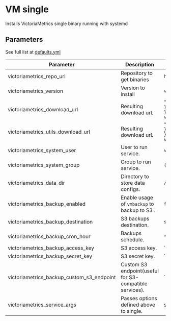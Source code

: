 # VM single

Installs VictoriaMetrics single binary running with systemd

## Parameters

See full list at [defaults.yml](./defaults/main.yml)

| Parameter                                 | Description                                            | Default                                                                                                                                       |
|-------------------------------------------|--------------------------------------------------------|-----------------------------------------------------------------------------------------------------------------------------------------------|
| victoriametrics_repo_url                  | Repository to get binaries                             | `https://github.com/VictoriaMetrics/VictoriaMetrics`                                                                                          |
| victoriametrics_version                   | Version to install                                     | `v1.76.1`                                                                                                                                     |
| victoriametrics_download_url              | Resulting download url.                                | `"{{ victoriametrics_repo_url }}/releases/download/{{ victoriametrics_version }}/vmutils-{{ go_arch }}-{{ victoriametrics_version }}.tar.gz"` |
| victoriametrics_utils_download_url        | Resulting download url.                                | `"{{ victoriametrics_repo_url }}/releases/download/{{ victoriametrics_version }}/vmutils-{{ go_arch }}-{{ victoriametrics_version }}.tar.gz"` |
| victoriametrics_system_user               | User to run service.                                   | `victoriametrics`                                                                                                                             |
| victoriametrics_system_group              | Group to run service.                                  | `{{ victoriametrics_system_user }}`                                                                                                           |
| victoriametrics_data_dir                  | Directory to store data configs.                       | `/var/lib/victoria-metrics/`                                                                                                                  |
| victoriametrics_backup_enabled            | Enable usage of `vmbackup` to backup to S3 .           | `false`                                                                                                                                       |
| victoriametrics_backup_destination        | S3 backups destination.                                | `s3://`                                                                                                                                       |
| victoriametrics_backup_cron_hour          | Backups schedule.                                      | `*/2`                                                                                                                                         |
| victoriametrics_backup_access_key         | S3 access key.                                         | ``                                                                                                                                            |
| victoriametrics_backup_secret_key         | S3 secret key.                                         | ``                                                                                                                                            |
| victoriametrics_backup_custom_s3_endpoint | Custom S3 endpoint(useful for S3-compatible services). | ``                                                                                                                                            |
| victoriametrics_service_args              | Passes options defined above to single.                | see [defaults.yml](./defaults/main.yml)                                                                                                       |

